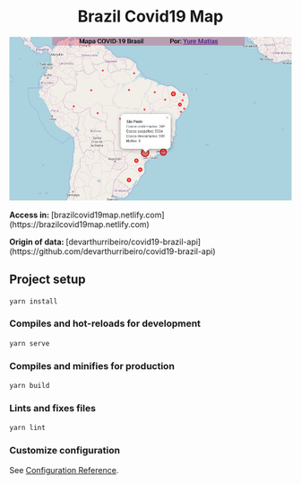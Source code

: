 <h1 align="center">
    Brazil Covid19 Map
</h1>

<div align="center">
    <img src="src/assets/print.JPG" />
</div>

<p> 
    <strong> Access in: </strong> [brazilcovid19map.netlify.com](https://brazilcovid19map.netlify.com) <br />
</p>
<p>
    <strong> Origin of data: </strong> [devarthurribeiro/covid19-brazil-api](https://github.com/devarthurribeiro/covid19-brazil-api) 
</p>

## Project setup
```
yarn install
```

### Compiles and hot-reloads for development
```
yarn serve
```

### Compiles and minifies for production
```
yarn build
```

### Lints and fixes files
```
yarn lint
```

### Customize configuration
See [Configuration Reference](https://cli.vuejs.org/config/).
